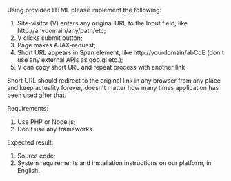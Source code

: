 Using provided HTML please implement the following:

1. Site-visitor (V) enters any original URL to the Input field, like
http://anydomain/any/path/etc;
2. V clicks submit button;
3. Page makes AJAX-request;
4. Short URL appears in Span element, like http://yourdomain/abCdE (don't use any
   external APIs as goo.gl etc.);
5. V can copy short URL and repeat process with another link

Short URL should redirect to the original link in any browser from any place and keep
actuality forever, doesn't matter how many times application has been used after that.


Requirements:

1. Use PHP or Node.js;
2. Don't use any frameworks.

Expected result:

1. Source code;
2. System requirements and installation instructions on our platform, in English.